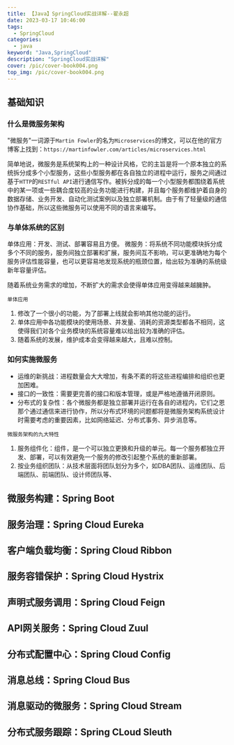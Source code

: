 ```yaml
---
title: 【Java】SpringCloud实战详解--翟永超
date: 2023-03-17 10:46:00
tags: 
  - SpringCloud
categories: 
  - java
keyword: "Java,SpringCloud"
description: "SpringCloud实战详解"
cover: /pic/cover-book004.png
top_img: /pic/cover-book004.png
---
```


## 基础知识

### 什么是微服务架构

"微服务"一词源于`Martin Fowler`的名为`Microservices`的博文，可以在他的官方博客上找到：`https://martinfowler.com/articles/microservices.html`

简单地说，微服务是系统架构上的一种设计风格，它的主旨是将一个原本独立的系统拆分成多个小型服务，这些小型服务都在各自独立的进程中运行，服务之间通过基于`HTTP`的`RESTful API`进行通信写作。被拆分成的每一个小型服务都围绕着系统中的某一项或一些耦合度较高的业务功能进行构建，并且每个服务都维护着自身的数据存储、业务开发、自动化测试案例以及独立部署机制。由于有了轻量级的通信协作基础，所以这些微服务可以使用不同的语言来编写。

### 与单体系统的区别

单体应用：开发、测试、部署容易且方便。
微服务：将系统不同功能模块拆分成多个不同的服务，服务间独立部署和扩展，服务间互不影响，可以更准确地为每个服务评估性能容量，也可以更容易地发现系统的瓶颈位置，给出较为准确的系统级新年容量评估。

随着系统业务需求的增加，不断扩大的需求会使得单体应用变得越来越臃肿。

`单体应用`
1. 修改了一个很小的功能，为了部署上线就会影响其他功能的运行。
2. 单体应用中各功能模块的使用场景、并发量、消耗的资源类型都各不相同，这使得我们对各个业务模块的系统容量难以给出较为准确的评估。
3. 随着系统的发展，维护成本会变得越来越大，且难以控制。

### 如何实施微服务

* 运维的新挑战：进程数量会大大增加，有条不紊的将这些进程编排和组织也更加困难。
* 接口的一致性：需要更完善的接口和版本管理，或是严格地遵循开闭原则。
* 分布式的复杂性：各个微服务都是独立部署并运行在各自的进程内，它们之恩那个通过通信来进行协作，所以分布式环境的问题都将是微服务架构系统设计时需要考虑的重要因素，比如网络延迟、分布式事务、异步消息等。

`微服务架构的九大特性`

1. 服务组件化：组件，是一个可以独立更换和升级的单元。每一个服务都独立开发、部署，可以有效避免一个服务的修改引起整个系统的重新部署。
2. 按业务组织团队：从技术层面将团队划分为多个，如DBA团队、运维团队、后端团队、前端团队、设计师团队等、



## 微服务构建：Spring Boot

## 服务治理：Spring Cloud Eureka

## 客户端负载均衡：Spring Cloud Ribbon

## 服务容错保护：Spring Cloud Hystrix

## 声明式服务调用：Spring Cloud Feign

## API网关服务：Spring Cloud Zuul

## 分布式配置中心：Spring Cloud Config

## 消息总线：Spring Cloud Bus

## 消息驱动的微服务：Spring Cloud Stream

## 分布式服务跟踪：Spring CLoud Sleuth
